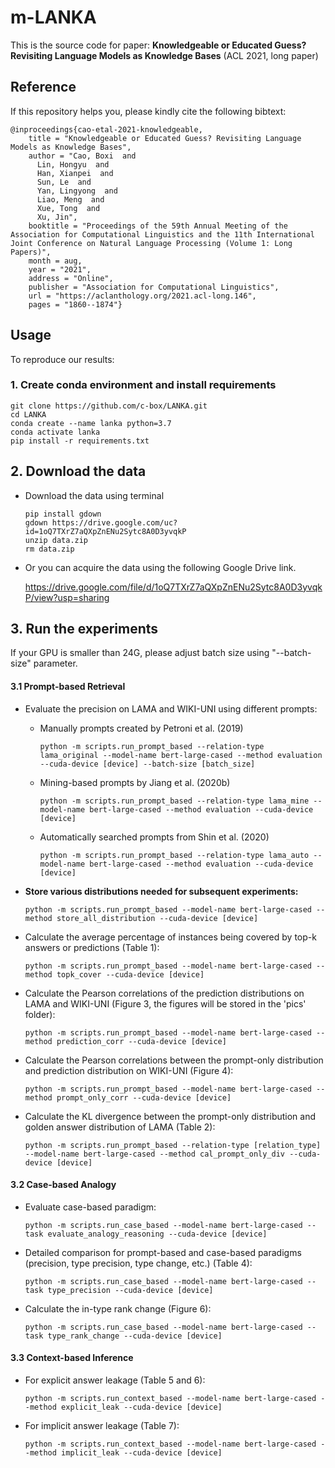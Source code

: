 # m-LANKA

This is the source code for paper: **Knowledgeable or Educated Guess? Revisiting Language Models as Knowledge Bases** (ACL 2021, long paper)

## Reference

If this repository helps you, please kindly cite the following bibtext:

```
@inproceedings{cao-etal-2021-knowledgeable,
    title = "Knowledgeable or Educated Guess? Revisiting Language Models as Knowledge Bases",
    author = "Cao, Boxi  and
      Lin, Hongyu  and
      Han, Xianpei  and
      Sun, Le  and
      Yan, Lingyong  and
      Liao, Meng  and
      Xue, Tong  and
      Xu, Jin",
    booktitle = "Proceedings of the 59th Annual Meeting of the Association for Computational Linguistics and the 11th International Joint Conference on Natural Language Processing (Volume 1: Long Papers)",
    month = aug,
    year = "2021",
    address = "Online",
    publisher = "Association for Computational Linguistics",
    url = "https://aclanthology.org/2021.acl-long.146",
    pages = "1860--1874"}
```

## Usage

To reproduce our results:

### 1. Create conda environment and install requirements

```shell
git clone https://github.com/c-box/LANKA.git
cd LANKA
conda create --name lanka python=3.7
conda activate lanka
pip install -r requirements.txt
```

## 2. Download the data

* Download the data using terminal

  ```shell
  pip install gdown
  gdown https://drive.google.com/uc?id=1oQ7TXrZ7aQXpZnENu2Sytc8A0D3yvqkP
  unzip data.zip
  rm data.zip
  ```

* Or you can acquire the data using the following Google Drive link.

  https://drive.google.com/file/d/1oQ7TXrZ7aQXpZnENu2Sytc8A0D3yvqkP/view?usp=sharing

## 3. Run the experiments
If your GPU is smaller than 24G, please adjust batch size using "--batch-size" parameter.
#### 3.1 Prompt-based Retrieval

* Evaluate the precision on LAMA and WIKI-UNI using different prompts:

  * Manually prompts created by Petroni et al. (2019)

    ```shell
    python -m scripts.run_prompt_based --relation-type lama_original --model-name bert-large-cased --method evaluation --cuda-device [device] --batch-size [batch_size]
    ```

  * Mining-based prompts by Jiang et al. (2020b)

    ```shell
    python -m scripts.run_prompt_based --relation-type lama_mine --model-name bert-large-cased --method evaluation --cuda-device [device]
    ```

  * Automatically searched prompts from Shin et al. (2020)

    ```shell
    python -m scripts.run_prompt_based --relation-type lama_auto --model-name bert-large-cased --method evaluation --cuda-device [device]
    ```

* **Store various distributions needed for subsequent experiments:**

  ```shell
  python -m scripts.run_prompt_based --model-name bert-large-cased --method store_all_distribution --cuda-device [device]
  ```
  
* Calculate the average percentage of instances being covered by top-k answers or predictions (Table 1):

  ```shell
  python -m scripts.run_prompt_based --model-name bert-large-cased --method topk_cover --cuda-device [device]
  ```

* Calculate the Pearson correlations of the prediction distributions on LAMA and WIKI-UNI (Figure 3, the figures will be stored in the 'pics' folder):

  ```shell
  python -m scripts.run_prompt_based --model-name bert-large-cased --method prediction_corr --cuda-device [device]
  ```

* Calculate the Pearson correlations between the prompt-only distribution and prediction distribution on WIKI-UNI (Figure 4):

  ```shell
  python -m scripts.run_prompt_based --model-name bert-large-cased --method prompt_only_corr --cuda-device [device]
  ```

* Calculate the KL divergence between the prompt-only distribution and golden answer distribution of LAMA (Table 2):

  ```shell
  python -m scripts.run_prompt_based --relation-type [relation_type] --model-name bert-large-cased --method cal_prompt_only_div --cuda-device [device]
  ```

#### 3.2 Case-based Analogy

* Evaluate case-based paradigm:

  ```shell
  python -m scripts.run_case_based --model-name bert-large-cased --task evaluate_analogy_reasoning --cuda-device [device]
  ```

* Detailed comparison for prompt-based and case-based  paradigms (precision, type precision, type change, etc.) (Table 4):

  ```shell
  python -m scripts.run_case_based --model-name bert-large-cased --task type_precision --cuda-device [device]
  ```

* Calculate the in-type rank change (Figure 6):

  ```shell
  python -m scripts.run_case_based --model-name bert-large-cased --task type_rank_change --cuda-device [device]
  ```

#### 3.3 Context-based Inference

* For explicit answer leakage (Table 5 and 6):

  ```shell
  python -m scripts.run_context_based --model-name bert-large-cased --method explicit_leak --cuda-device [device]
  ```

* For implicit answer leakage (Table 7):

  ```shell
  python -m scripts.run_context_based --model-name bert-large-cased --method implicit_leak --cuda-device [device]
  ```
